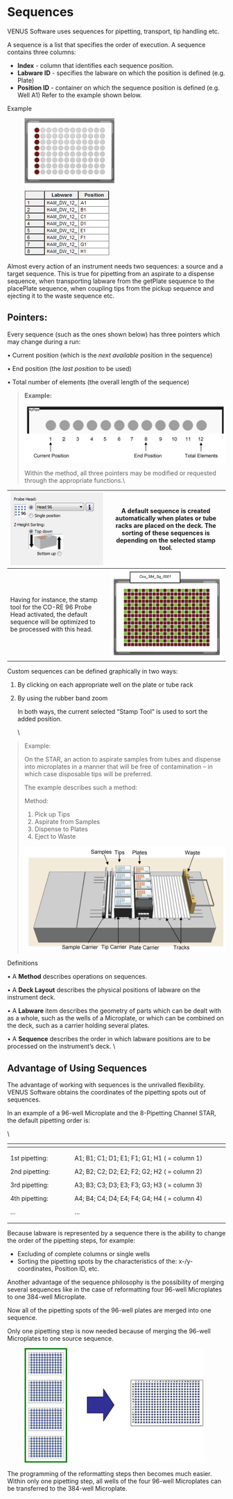 # Sequences

VENUS Software uses sequences for pipetting, transport, tip handling etc.

A sequence is a list that specifies the order of execution. A sequence contains three columns:

* **Index** - column that identifies each sequence position.
* **Labware ID** - specifies the labware on which the position is defined (e.g. Plate)&#x20;
* **Position ID** - container on which the sequence position is defined (e.g. Well A1) Refer to the example shown below.

Example

<div>

<figure><img src="../../.gitbook/assets/Image_336.gif" alt=""><figcaption></figcaption></figure>

 

<figure><img src="../../.gitbook/assets/image (204).png" alt=""><figcaption></figcaption></figure>

</div>

Almost every action of an instrument needs two sequences: a source and a target sequence. This is true for pipetting from an aspirate to a dispense sequence, when transporting labware from the getPlate sequence to the placePlate sequence, when coupling tips from the pickup sequence and ejecting it to the waste sequence etc.



## Pointers:&#x20;

Every sequence (such as the ones shown below) has three pointers which may change during a run:

• Current position (which is the _next available_ position in the sequence)&#x20;

• End position (the _last position_ to be used)&#x20;

• Total number of elements (the overall length of the sequence)&#x20;

> **Example:**
>
> <img src="../../.gitbook/assets/image (205).png" alt="" data-size="original">
>
> Within the method, all three pointers may be modified or requested through the appropriate functions.\
>

| <img src="../../.gitbook/assets/image (206).png" alt="" data-size="original">                                                                                   | A **default sequence** is created automatically when plates or tube racks are placed on the deck. The sorting of these sequences is depending on the selected stamp tool.  |
| --------------------------------------------------------------------------------------------------------------------------------------------------------------- | -------------------------------------------------------------------------------------------------------------------------------------------------------------------------- |
| <p></p><p>Having for instance, the stamp tool for the CO-RE 96 Probe Head activated, the default sequence will be optimized to be processed with this head.</p> | <img src="../../.gitbook/assets/image (207).png" alt="" data-size="original">                                                                                              |



Custom sequences can be defined graphically in two ways:

1. By clicking on each appropriate well on the plate or tube rack
2.  By using the rubber band zoom

    In both ways, the current selected “Stamp Tool” is used to sort the added position.

    \


> Example:
>
> On the STAR, an action to aspirate samples from tubes and dispense into microplates in a manner that will be free of contamination – in which case disposable tips will be preferred.
>
> The example describes such a method:
>
> Method:&#x20;
>
> 1. Pick up Tips
> 2. Aspirate from Samples
> 3. Dispense to Plates
> 4. Eject to Waste
>
> <img src="../../.gitbook/assets/image (208).png" alt="" data-size="original">



Definitions&#x20;

• A **Method** describes operations on sequences.&#x20;

• A **Deck Layout** describes the physical positions of labware on the instrument deck.&#x20;

• A **Labware** item describes the geometry of parts which can be dealt with as a whole, such as the wells of a Microplate, or which can be combined on the deck, such as a carrier holding several plates.&#x20;

• A **Sequence** describes the order in which labware positions are to be processed on the instrument’s deck. \


## Advantage of Using Sequences

The advantage of working with sequences is the unrivalled flexibility. VENUS Software obtains the coordinates of the pipetting spots out of sequences.

In an example of a 96-well Microplate and the 8-Pipetting Channel STAR, the default pipetting order is:

\


<table data-header-hidden><thead><tr><th width="156"></th><th width="412"></th><th></th></tr></thead><tbody><tr><td><p>1st pipetting: </p><p>2nd pipetting: </p><p>3rd pipetting: </p><p>4th pipetting:</p><p>…</p></td><td><p>A1; B1; C1; D1; E1; F1; G1; H1 ( = column 1) </p><p>A2; B2; C2; D2; E2; F2; G2; H2 ( = column 2) </p><p>A3; B3; C3; D3; E3; F3; G3; H3 ( = column 3)</p><p> A4; B4; C4; D4; E4; F4; G4; H4 ( = column 4)</p><p>…</p></td><td><p></p><p><img src="../../.gitbook/assets/Image_345.jpg" alt="MTP"></p></td></tr></tbody></table>



Because labware is represented by a sequence there is the ability to change the order of the pipetting steps, for example:

* Excluding of complete columns or single wells
* Sorting the pipetting spots by the characteristics of the: x-/y- coordinates, Position ID, etc.

Another advantage of the sequence philosophy is the possibility of merging several sequences like in the case of reformatting four 96-well Microplates to one 384-well Microplate.

Now all of the pipetting spots of the 96-well plates are merged into one sequence.

Only one pipetting step is now needed because of merging the 96-well Microplates to one source sequence.

<figure><img src="../../.gitbook/assets/Image_346.jpg" alt=""><figcaption></figcaption></figure>

The programming of the reformatting steps then becomes much easier. Within only one pipetting step, all wells of the four 96-well Microplates can be transferred to the 384-well Microplate.
